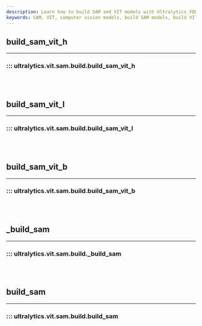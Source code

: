 ```yaml
---
description: Learn how to build SAM and VIT models with Ultralytics YOLO Docs. Enhance your understanding of computer vision models today!.
keywords: SAM, VIT, computer vision models, build SAM models, build VIT models, Ultralytics YOLO Docs
---
```


## build_sam_vit_h
---

### ::: ultralytics.vit.sam.build.build_sam_vit_h

<br><br>

## build_sam_vit_l
---

### ::: ultralytics.vit.sam.build.build_sam_vit_l

<br><br>

## build_sam_vit_b
---

### ::: ultralytics.vit.sam.build.build_sam_vit_b

<br><br>

## _build_sam
---

### ::: ultralytics.vit.sam.build._build_sam

<br><br>

## build_sam
---

### ::: ultralytics.vit.sam.build.build_sam

<br><br>